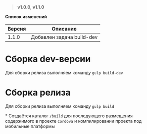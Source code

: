 > **v1.0.0, v1.1.0**

**Список изменений**

Версия | Описание
--- | ---
1.1.0 | Добавлен задача build-dev

# Сборка dev-версии
Для сборки релиза выполняем команду `gulp build-dev`

# Сборка релиза
Для сборки релиза выполняем команду `gulp build`

\* Создаётся каталог `/build` для последующего размещения содержимого в проекте `Cordova` и компилировании проекта под мобильные платформы